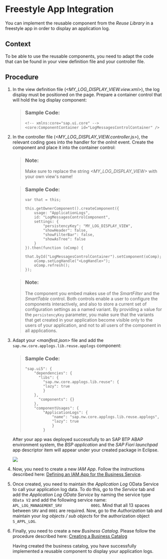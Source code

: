 <!-- loiof0fdb1a176704bf6a18b14aa655d99a7 -->

# Freestyle App Integration

You can implement the reusable component from the *Reuse Library* in a freestyle app in order to display an application log.



## Context

To be able to use the reusable components, you need to adapt the code that can be found in your view definition file and your controller file.



## Procedure

1.  In the view definition file \(*<MY\_LOG\_DISPLAY\_VIEW.view.xml\>*\), the log display must be positioned on the page. Prepare a container control that will hold the log display component:

    > ### Sample Code:  
    > ```
    > <!-- xmlns:core="sap.ui.core" --> 
    > <core:ComponentContainer id="LogMessagesControlContainer" />
    > ```

2.  In the controller file \(*<MY\_LOG\_DISPLAY\_VIEW.controller.js\>*\), the relevant coding goes into the handler for the *onlnit* event. Create the component and place it into the container control:

    > ### Note:  
    > Make sure to replace the string *<MY\_LOG\_DISPLAY\_VIEW\>* with your own view's name!

    > ### Sample Code:  
    > ```
    > var that = this;
    >  
    > this.getOwnerComponent().createComponent({
    >     usage: "ApplicationLogs",
    >     id: "LogMessagesControlComponent",
    >     settings: {
    >         "persistencyKey": "MY_LOG_DISPLAY_VIEW",
    >         "showHeader": false,
    >         "showFilterBar": false,
    >         "showAsTree": false
    >     }
    > }).then(function (oComp) {
    >     that.byId("LogMessagesControlContainer").setComponent(oComp);
    >     oComp.setLogHandle("<LogHandle>");
    >     oComp.refresh();
    > });
    > ```

    > ### Note:  
    > The component you embed makes use of the *SmartFilter* and the *SmartTable* control. Both controls enable a user to configure the components interactively, and also to store a current set of configuration settings as a named variant. By providing a value for the `persistencyKey` parameter, you make sure that the variants that get created in your application become visible only to the users of your application, and not to all users of the component in all applications.

3.  Adapt your *<manifest.json\>* file and add the `sap.nw.core.applogs.lib.reuse.applogs` component:

    > ### Sample Code:  
    > ```
    > "sap.ui5": {
    >     "dependencies": {
    >       "libs": {
    >         "sap.nw.core.applogs.lib.reuse": {
    >         "lazy": true
    >         }
    >     },
    >       "components": {}
    >     },
    >     "componentUsages": {
    >         "ApplicationLogs": {
    >             "name": "sap.nw.core.applogs.lib.reuse.applogs",
    >             "lazy": true
    >             }
    >         }
    > ```

    After your app was deployed successfully to an SAP BTP ABAP environment system, the *BSP application* and the *SAP Fiori launchpad* app descriptor item will appear under your created package in Eclipse.

    ![](images/Eclipse_ABAP_Environment_e0a96c5.png)

4.  Now, you need to create a new *IAM App*. Follow the instructions described here: [Defining an IAM App for the Business Service](defining-an-iam-app-for-the-business-service-3fb85a8.md).

5.  Once created, you need to maintain the *Application Log* OData Service to call your application log data. To do this, go to the *Service* tab and add the *Application Log OData Service* by naming the service type `OData V2` and add the following service name: `APL_LOG_MANAGEMENT_SRV             0001`. Mind that all 13 spaces between `SRV` and `0001` are required. Now, go to the *Authorization* tab and maintain your *log objects / sub objects* for the authorization object `S_APPL_LOG`.

6.  Finally, you need to create a new *Business Catalog*. Please follow the procedure described here: [Creating a Business Catalog](creating-a-business-catalog-d120838.md) 

    Having created the business catalog, you have successfully implemented a reusable component to display your application logs.



